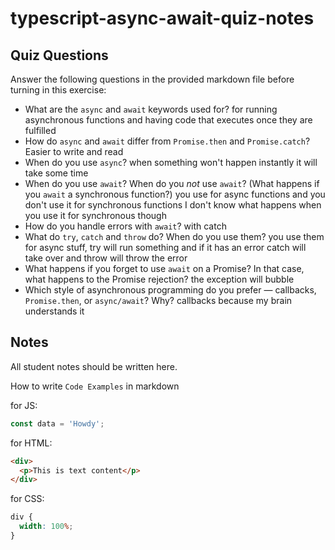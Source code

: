 # typescript-async-await-quiz-notes

## Quiz Questions

Answer the following questions in the provided markdown file before turning in this exercise:

- What are the `async` and `await` keywords used for?
  for running asynchronous functions and having code that executes once they are fulfilled
- How do `async` and `await` differ from `Promise.then` and `Promise.catch`?
  Easier to write and read
- When do you use `async`?
  when something won't happen instantly it will take some time
- When do you use `await`? When do you _not_ use `await`? (What happens if you `await` a synchronous function?)
  you use for async functions and you don't use it for synchronous functions I don't know what happens when you use it for synchronous though
- How do you handle errors with `await`?
  with catch
- What do `try`, `catch` and `throw` do? When do you use them?
  you use them for async stuff, try will run something and if it has an error catch will take over and throw will throw the error
- What happens if you forget to use `await` on a Promise? In that case, what happens to the Promise rejection?
  the exception will bubble
- Which style of asynchronous programming do you prefer — callbacks, `Promise.then`, or `async/await`? Why?
  callbacks because my brain understands it

## Notes

All student notes should be written here.

How to write `Code Examples` in markdown

for JS:

```javascript
const data = 'Howdy';
```

for HTML:

```html
<div>
  <p>This is text content</p>
</div>
```

for CSS:

```css
div {
  width: 100%;
}
```
